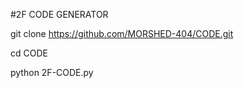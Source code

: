 #2F CODE GENERATOR

git clone https://github.com/MORSHED-404/CODE.git

cd CODE

python 2F-CODE.py


